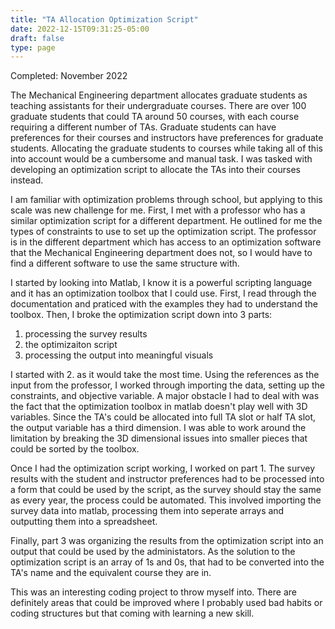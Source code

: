 ```yaml
---
title: "TA Allocation Optimization Script"
date: 2022-12-15T09:31:25-05:00
draft: false
type: page
---
```


Completed: November 2022

The Mechanical Engineering department allocates graduate students as teaching assistants for their undergraduate courses. There are over 100 graduate students that could TA around 50 courses, with each course requiring a different number of TAs. Graduate students can have preferences for their courses and instructors have preferences for graduate students. Allocating the graduate students to courses while taking all of this into account would be a cumbersome and manual task. I was tasked with developing an optimization script to allocate the TAs into their courses instead.

I am familiar with optimization problems through school, but applying to this scale was new challenge for me. First, I met with a professor who has a similar optimization script for a different department. He outlined for me the types of constraints to use to set up the optimization script. The professor is in the different department which has access to an optimization software that the Mechanical Engineering department does not, so I would have to find a different software to use the same structure with. 

I started by looking into Matlab, I know it is a powerful scripting language and it has an optimization toolbox that I could use. First, I read through the documentation and praticed with the examples they had to understand the toolbox. Then, I broke the optimization script down into 3 parts:
1. processing the survey results
2. the optimizaiton script
3. processing the output into meaningful visuals

I started with 2. as it would take the most time. Using the references as the input from the professor, I worked through importing the data, setting up the constraints, and objective variable. A major obstacle I had to deal with was the fact that the optimization toolbox in matlab doesn't play well with 3D variables. Since the TA's could be allocated into full TA slot or half TA slot, the output variable has a third dimension. I was able to work around the limitation by breaking the 3D dimensional issues into smaller pieces that could be sorted by the toolbox.

Once I had the optimization script working, I worked on part 1. The survey results with the student and instructor preferences had to be processed into a form that could be used by the script, as the survey should stay the same as every year, the process could be automated. This involved importing the survey data into matlab, processing them into seperate arrays and outputting them into a spreadsheet. 

Finally, part 3 was organizing the results from the optimization script into an output that could be used by the administators. As the solution to the optimization script is an array of 1s and 0s, that had to be converted into the TA's name and the equivalent course they are in. 

This was an interesting coding project to throw myself into. There are definitely areas that could be improved where I probably used bad habits or coding structures but that coming with learning a new skill.